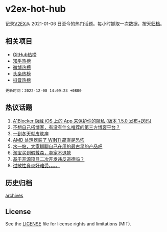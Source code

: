 # v2ex-hot-hub

 记录[V2EX](https://www.v2ex.com/)从 2021-01-06 日至今的热门话题。每小时抓取一次数据，按天[归档](archives)。
 
 ## 相关项目

- [GitHub热榜](https://github.com/snaildev/github-hot-hub)
- [知乎热榜](https://github.com/snaildev/zhihu-hot-hub)
- [微博热榜](https://github.com/snaildev/weibo-hot-hub)
- [头条热榜](https://github.com/snaildev/toutiao-hot-hub)
- [抖音热榜](https://github.com/snaildev/douyin-hot-hub)


 `更新时间：2022-12-08 14:09:23 +0800`

## 热议话题

1. [A1Blocker 隐藏 iOS 上的 App 来保护你的隐私 (版本 1.5.0 发布+送码)](https://www.v2ex.com/t/900941)
1. [不想自己搭博客，有没有什么推荐的第三方博客平台？](https://www.v2ex.com/t/900837)
1. [一到冬天就皮肤痒](https://www.v2ex.com/t/900964)
1. [AMD 处理器装了 WIN11 简直是恐怖](https://www.v2ex.com/t/900789)
1. [水一帖，大家聊聊自己在用的最古早的产品吧](https://www.v2ex.com/t/900965)
1. [淘宝买到假戴森，卖家不退款](https://www.v2ex.com/t/900916)
1. [基于开源项目二次开发违反道德吗？](https://www.v2ex.com/t/900894)
1. [过敏性鼻炎好难受。。。。](https://www.v2ex.com/t/900944)

## 历史归档

[archives](archives)

## License

See the [LICENSE](LICENSE) file for license rights and limitations (MIT).
